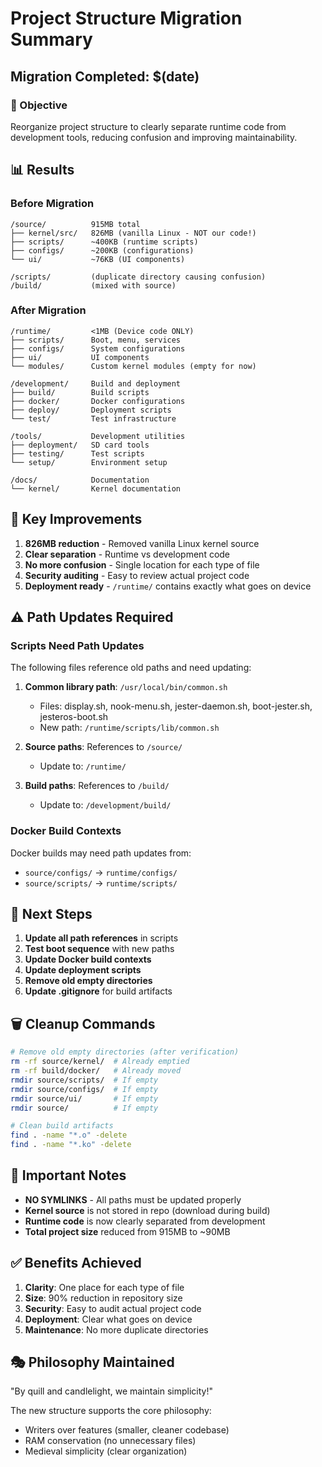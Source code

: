 # Project Structure Migration Summary

## Migration Completed: $(date)

### 🎯 Objective
Reorganize project structure to clearly separate runtime code from development tools, reducing confusion and improving maintainability.

## 📊 Results

### Before Migration
```
/source/          915MB total
├── kernel/src/   826MB (vanilla Linux - NOT our code!)
├── scripts/      ~400KB (runtime scripts)
├── configs/      ~200KB (configurations)
└── ui/           ~76KB (UI components)

/scripts/         (duplicate directory causing confusion)
/build/           (mixed with source)
```

### After Migration
```
/runtime/         <1MB (Device code ONLY)
├── scripts/      Boot, menu, services
├── configs/      System configurations  
├── ui/           UI components
└── modules/      Custom kernel modules (empty for now)

/development/     Build and deployment
├── build/        Build scripts
├── docker/       Docker configurations
├── deploy/       Deployment scripts
└── test/         Test infrastructure

/tools/           Development utilities
├── deployment/   SD card tools
├── testing/      Test scripts
└── setup/        Environment setup

/docs/            Documentation
└── kernel/       Kernel documentation
```

## 🚀 Key Improvements

1. **826MB reduction** - Removed vanilla Linux kernel source
2. **Clear separation** - Runtime vs development code
3. **No more confusion** - Single location for each type of file
4. **Security auditing** - Easy to review actual project code
5. **Deployment ready** - `/runtime/` contains exactly what goes on device

## ⚠️ Path Updates Required

### Scripts Need Path Updates
The following files reference old paths and need updating:

1. **Common library path**: `/usr/local/bin/common.sh`
   - Files: display.sh, nook-menu.sh, jester-daemon.sh, boot-jester.sh, jesteros-boot.sh
   - New path: `/runtime/scripts/lib/common.sh`

2. **Source paths**: References to `/source/`
   - Update to: `/runtime/`

3. **Build paths**: References to `/build/`
   - Update to: `/development/build/`

### Docker Build Contexts
Docker builds may need path updates from:
- `source/configs/` → `runtime/configs/`
- `source/scripts/` → `runtime/scripts/`

## 📝 Next Steps

1. **Update all path references** in scripts
2. **Test boot sequence** with new paths
3. **Update Docker build contexts**
4. **Update deployment scripts**
5. **Remove old empty directories**
6. **Update .gitignore** for build artifacts

## 🗑️ Cleanup Commands

```bash
# Remove old empty directories (after verification)
rm -rf source/kernel/  # Already emptied
rm -rf build/docker/   # Already moved
rmdir source/scripts/  # If empty
rmdir source/configs/  # If empty
rmdir source/ui/       # If empty
rmdir source/          # If empty

# Clean build artifacts
find . -name "*.o" -delete
find . -name "*.ko" -delete
```

## 📌 Important Notes

- **NO SYMLINKS** - All paths must be updated properly
- **Kernel source** is not stored in repo (download during build)
- **Runtime code** is now clearly separated from development
- **Total project size** reduced from 915MB to ~90MB

## ✅ Benefits Achieved

1. **Clarity**: One place for each type of file
2. **Size**: 90% reduction in repository size
3. **Security**: Easy to audit actual project code
4. **Deployment**: Clear what goes on device
5. **Maintenance**: No more duplicate directories

## 🎭 Philosophy Maintained

"By quill and candlelight, we maintain simplicity!"

The new structure supports the core philosophy:
- Writers over features (smaller, cleaner codebase)
- RAM conservation (no unnecessary files)
- Medieval simplicity (clear organization)